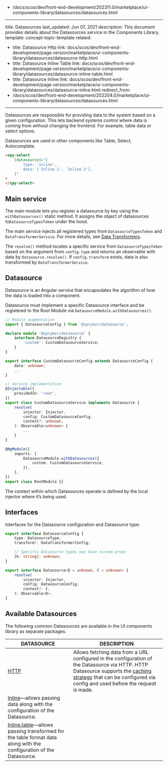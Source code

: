   - /docs/scos/dev/front-end-development/202311.0/marketplace/ui-components-library/datasources/datasources.html
---
title: Datasources
last_updated: Jun 07, 2021
description: This document provides details about the Datasources service in the Components Library.
template: concept-topic-template
related:
  - title: Datasource Http
    link: docs/scos/dev/front-end-development/page.version/marketplace/ui-components-library/datasources/datasource-http.html
  - title: Datasource Inline Table
    link: docs/scos/dev/front-end-development/page.version/marketplace/ui-components-library/datasources/datasource-inline-table.html
  - title: Datasource Inline
    link: docs/scos/dev/front-end-development/page.version/marketplace/ui-components-library/datasources/datasource-inline.html
redirect_from:
- /docs/scos/dev/front-end-development/202204.0/marketplace/ui-components-library/datasources/datasources.html
---

Datasources are responsible for providing data to the system based on a given configuration. This lets backend systems control where data is coming from without changing the frontend. For example, table data or select options.

Datasources are used in other components like Table, Select, Autocomplete.

```html
<spy-select
    [datasource]="{
        type: 'inline',
        data: ['Inline 1', 'Inline 2'],
    }"
>
</spy-select>
```

## Main service

The main module lets you register a datasource by key using the `withDatasources()` static method. It assigns the object of datasources to`DatasourceTypesToken` under the hood.

The main service injects all registered types from `DatasourceTypesToken` and `DataTransformerService`. For more details, see [Data Transformers](/docs/scos/dev/front-end-development/{{page.version}}/marketplace/ui-components-library/data-transformers/data-transformers.html).

The `resolve()` method locates a specific service from `DatasourceTypesToken` based on the argument from `config.type` and returns an observable with data by `Datasource.resolve()`. If `config.transform` exists, data is also transformed by `DataTransformerService`.

## Datasource

Datasource is an Angular service that encapsulates the algorithm of how the data is loaded into a component.

Datasource must implement a specific Datasource interface and be registered to the Root Module via `DatasourceModule.withDatasources()`.

```ts
// Module augmentation
import { DatasourceConfig } from '@spryker/datasource';

declare module '@spryker/datasource' {
    interface DatasourceRegistry {
        'custom': CustomDatasourceService;
    }
}

export interface CustomDatasourceConfig extends DatasourceConfig {
    data: unknown;
    ...
}

// Service implementation
@Injectable({
    providedIn: 'root',
})
export class CustomDatasourceService implements Datasource {
    resolve(
        injector: Injector,
        config: CustomDatasourceConfig,
        context?: unknown,
    ): Observable<unknown> {
        ...
    }
}

@NgModule({
    imports: [
        DatasourceModule.withDatasources({
            custom: CustomDatasourceService,
        }),
    ],
})
export class RootModule {}
```

The context within which Datasources operate is defined by the local injector where it’s being used.

## Interfaces

Interfaces for the Datasource configuration and Datasource type:

```ts
export interface DatasourceConfig {
    type: DatasourceType;
    transform?: DataTransformerConfig;

    // Specific Datasource types may have custom props
    [k: string]: unknown;
}

export interface Datasource<D = unknown, C = unknown> {
    resolve(
        injector: Injector,
        config: DatasourceConfig,
        context?: C,
    ): Observable<D>;
}
```

## Available Datasources

The following common Datasources are available in the UI components library as separate packages:

| DATASOURCE | DESCRIPTION |
| - | - |
| [HTTP](/docs/scos/dev/front-end-development/{{page.version}}/marketplace/ui-components-library/datasources/datasource-http.html) | Allows fetching data from a URL configured in the configuration of the Datasource via HTTP. HTTP Datasource supports the [caching strategy](/docs/scos/dev/front-end-development/{{page.version}}/marketplace/ui-components-library/cache/ui-components-library-cache-service.html) that can be configured via config and used before the request is made. |
| [Inline](/docs/scos/dev/front-end-development/{{page.version}}/marketplace/ui-components-library/datasources/datasource-inline.html)—allows passing data along with the configuration of the Datasource. |
| [Inline.table](/docs/scos/dev/front-end-development/{{page.version}}/marketplace/ui-components-library/datasources/datasource-inline-table.html)—allows passing transformed for the table format data along with the configuration of the Datasource. |
